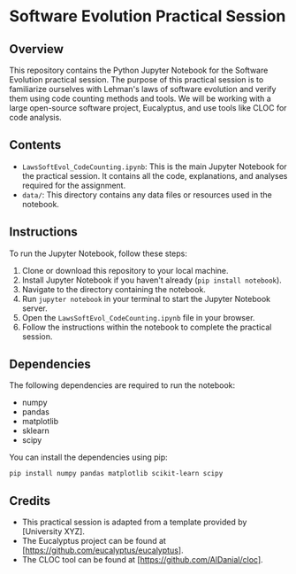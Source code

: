 # Software Evolution Practical Session

## Overview

This repository contains the Python Jupyter Notebook for the Software Evolution practical session. The purpose of this practical session is to familiarize ourselves with Lehman's laws of software evolution and verify them using code counting methods and tools. We will be working with a large open-source software project, Eucalyptus, and use tools like CLOC for code analysis.

## Contents

- `LawsSoftEvol_CodeCounting.ipynb`: This is the main Jupyter Notebook for the practical session. It contains all the code, explanations, and analyses required for the assignment.
- `data/`: This directory contains any data files or resources used in the notebook.

## Instructions

To run the Jupyter Notebook, follow these steps:
1. Clone or download this repository to your local machine.
2. Install Jupyter Notebook if you haven't already (`pip install notebook`).
3. Navigate to the directory containing the notebook.
4. Run `jupyter notebook` in your terminal to start the Jupyter Notebook server.
5. Open the `LawsSoftEvol_CodeCounting.ipynb` file in your browser.
6. Follow the instructions within the notebook to complete the practical session.

## Dependencies

The following dependencies are required to run the notebook:
- numpy
- pandas
- matplotlib
- sklearn
- scipy

You can install the dependencies using pip:
```
pip install numpy pandas matplotlib scikit-learn scipy
```

## Credits

- This practical session is adapted from a template provided by [University XYZ].
- The Eucalyptus project can be found at [https://github.com/eucalyptus/eucalyptus].
- The CLOC tool can be found at [https://github.com/AlDanial/cloc].